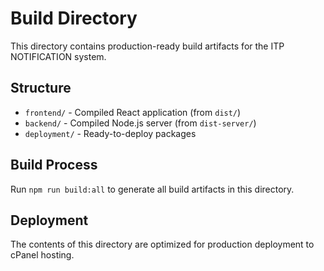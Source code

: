# Build Directory

This directory contains production-ready build artifacts for the ITP NOTIFICATION system.

## Structure

- `frontend/` - Compiled React application (from `dist/`)
- `backend/` - Compiled Node.js server (from `dist-server/`)
- `deployment/` - Ready-to-deploy packages

## Build Process

Run `npm run build:all` to generate all build artifacts in this directory.

## Deployment

The contents of this directory are optimized for production deployment to cPanel hosting.
